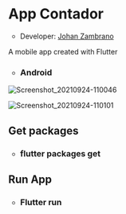 <h1>App Contador</h1>
<ul>
  <li type="circle">Developer: <a href="https://www.linkedin.com/in/johan-zambrano-b537501bb/">Johan Zambrano</a></li>
</ul>

A mobile app created with Flutter

<ul>
  <li type="circle"><h3>Android</h3></li>
</ul>

![Screenshot_20210924-110046](https://user-images.githubusercontent.com/25967495/134707294-590f54fb-1b84-480d-92b5-de1ced52b33a.jpg)

![Screenshot_20210924-110101](https://user-images.githubusercontent.com/25967495/134707288-2cf71e14-55cb-4e57-b3cf-ce5857125ff0.jpg)

<h2>Get packages</h2>
<ul>
  <li type="circle"><h3>flutter packages get</h3></li>
</ul>

<h2>Run App</h2>
<ul>
  <li type="circle"><h3>Flutter run</h3></li>
</ul>
